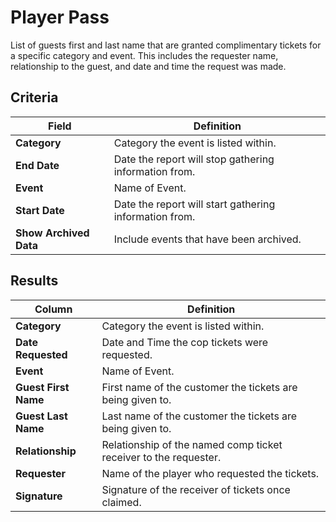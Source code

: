 # Player Pass

List of guests first and last name that are granted complimentary tickets for a specific category and event. This includes the requester name, relationship to the guest, and date and time the request was made.

## Criteria

| **Field** | **Definition** |
| --- | --- |
| **Category** | Category the event is listed within. |
| **End Date** | Date the report will stop gathering information from. |
| **Event** | Name of Event. |
| **Start Date** | Date the report will start gathering information from. |
| **Show Archived Data** | Include events that have been archived. |

## Results

| **Column** | **Definition** |
| --- | --- |
| **Category** | Category the event is listed within. |
| **Date Requested** | Date and Time the cop tickets were requested. |
| **Event** | Name of Event. |
| **Guest First Name** | First name of the customer the tickets are being given to. |
| **Guest Last Name** | Last name of the customer the tickets are being given to. |
| **Relationship** | Relationship of the named comp ticket receiver to the requester. |
| **Requester** | Name of the player who requested the tickets. |
| **Signature** | Signature of the receiver of tickets once claimed. |
